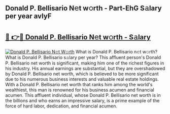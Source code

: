 ## Donald P. Bellisario N𝚎t w𝚘rth - Part-EhG S𝚊lary per year avIyF

# <h2><a href="http://gc0dvbl.nevu.top/?p=Donald+P.+Bellisario">🔗 👉🔴 Donald P. Bellisario N𝚎t w𝚘rth - S𝚊lary</a></h2>

[![Donald P. Bellisario N𝚎t W𝚘rth](https://i.imgur.com/Oavwk0R.jpeg)](http://gc0dvbl.nevu.top/?p=Donald+P.+Bellisario)
What is Donald P. Bellisario n𝚎t w𝚘rth? What is Donald P. Bellisario s𝚊lary per year?
This affluent person's Donald P. Bellisario net worth is significant, making him one of the richest figures in his industry. His annual earnings are substantial, but they are overshadowed by Donald P. Bellisario net worth, which is believed to be more significant due to his numerous business interests and valuable real estate holdings. With a Donald P. Bellisario net worth that ranks him among the world's wealthiest, this man is renowned for his business acumen and financial acumen. This affluent individual, whose Donald P. Bellisario net worth is in the billions and who earns an impressive salary, is a prime example of the force of hard labor, dedication, and financial acumen.

